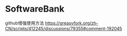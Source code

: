 # SoftwareBank
github增强使用方法 https://greasyfork.org/zh-CN/scripts/412245/discussions/79355#comment-192045
